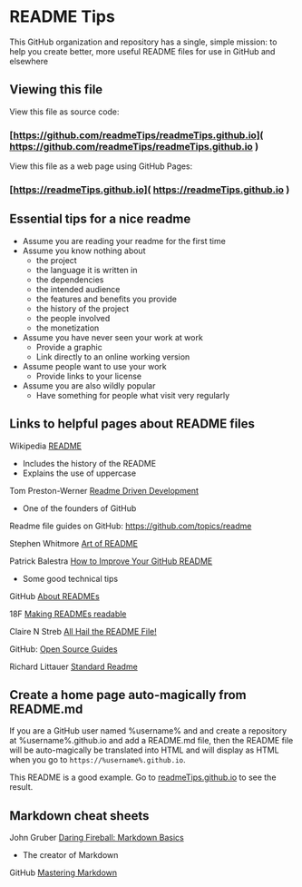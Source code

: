 # README Tips


This GitHub organization and repository has a single, simple mission: to help you create better, more useful README files for use in GitHub and elsewhere

## Viewing this file

View this file as source code:
###  [https://github.com/readmeTips/readmeTips.github.io]( https://github.com/readmeTips/readmeTips.github.io )

View this file as a web page using GitHub Pages:
###  [https://readmeTips.github.io]( https://readmeTips.github.io )


## Essential tips for a nice readme

* Assume you are reading your readme for the first time
* Assume you know nothing about
	* the project
	* the language it is written in
	* the dependencies
	* the intended audience
	* the features and benefits you provide
	* the history of the project
	* the people involved
	* the monetization
* Assume you have never seen your work at work
	* Provide a graphic
	* Link directly to an online working version
* Assume people want to use your work
	* Provide links to your license
* Assume you are also wildly popular
	* Have something for people what visit very regularly

## Links to helpful pages about README files


Wikipedia [README ]( https://en.wikipedia.org/wiki/README )

* Includes the history of the README
* Explains the use of uppercase

Tom Preston-Werner [Readme Driven Development]( http://tom.preston-werner.com/2010/08/23/readme-driven-development.html )

* One of the founders of GitHub

Readme file guides on GitHub: https://github.com/topics/readme


Stephen Whitmore [Art of README]( https://github.com/n*offle/art-of-readme )


Patrick Balestra [How to Improve Your GitHub README]( http://blog.patrickbalestra.com/post/156487921566/how-to-improve-your-github-readme )

*  Some good technical tips


GitHub [ About READMEs ]( https://help.github.com/articles/about-readmes/ )


18F [Making READMEs readable]( https://pages.18f.gov/open-source-guide/making-readmes-readable/ )


Claire N Streb [All Hail the README File!]( http://clairenstreb.blogspot.com/2015/09/all-hail-readme-file.html )


GitHub: [Open Source Guides]( https://opensource.guide/starting-a-project/#writing-a-readme )

Richard Littauer [Standard Readme]( https://github.com/RichardLitt/standard-readme )



## Create a home page auto-magically from README.md

If you are a GitHub user named %username% and and create a repository at %username%.github.io and add a README.md file,
then the README file will be auto-magically be translated into HTML and will display as HTML when you go to `https://%username%.github.io`.

This README is a good example. Go to [readmeTips.github.io]( https://readmeTips.github.io ) to see the result.


## Markdown cheat sheets

John Gruber [Daring Fireball: Markdown Basics ]( http://daringfireball.net/projects/markdown/basics )
* The creator of Markdown

GitHub [ Mastering Markdown ]( https://guides.github.com/features/mastering-markdown/ )

<!--
<details>
<summary>summary</summary>
aaa bbb ccc

</details>
-->
